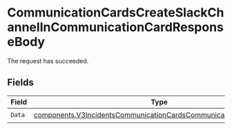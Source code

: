 # CommunicationCardsCreateSlackChannelInCommunicationCardResponseBody

The request has succeeded.


## Fields

| Field                                                                                                                                                  | Type                                                                                                                                                   | Required                                                                                                                                               | Description                                                                                                                                            |
| ------------------------------------------------------------------------------------------------------------------------------------------------------ | ------------------------------------------------------------------------------------------------------------------------------------------------------ | ------------------------------------------------------------------------------------------------------------------------------------------------------ | ------------------------------------------------------------------------------------------------------------------------------------------------------ |
| `Data`                                                                                                                                                 | [components.V3IncidentsCommunicationCardsCommunicationCardResponse](../../models/components/v3incidentscommunicationcardscommunicationcardresponse.md) | :heavy_check_mark:                                                                                                                                     | N/A                                                                                                                                                    |